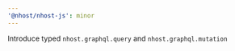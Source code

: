 ```yaml
---
'@nhost/nhost-js': minor
---
```


Introduce typed `nhost.graphql.query` and `nhost.graphql.mutation`
